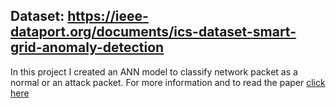 ## Dataset: https://ieee-dataport.org/documents/ics-dataset-smart-grid-anomaly-detection

In this project I created an ANN model to classify network packet as a normal or an attack packet. For more information and to read the paper [click here](https://github.com/kpola009/MachineLearning-Projects/blob/70dedd32f42e0d2a45b7a1c3d668d96319e06ba6/Attack%20Detection%20in%20IEC%2061850%20protocol%20using%20ANN/Attack%20detection%20IEC%2061850.pdf)
